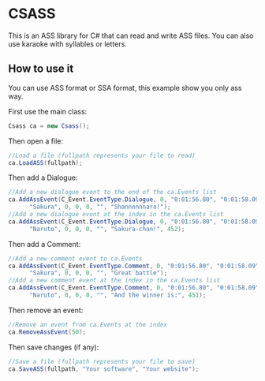 # CSASS

This is an ASS library for C# that can read and write ASS files. You can also use karaoke with syllables or letters.

How to use it
-

You can use ASS format or SSA format, this example show you only ass way.

First use the main class:
```c#
Csass ca = new Csass();
```

Then open a file:
```c#
//Load a file (fullpath represents your file to read)
ca.LoadASS(fullpath);
```

Then add a Dialogue:
```c#
//Add a new dialogue event to the end of the ca.Events list
ca.AddAssEvent(C_Event.EventType.Dialogue, 0, "0:01:56.80", "0:01:58.09", "Default", 
      "Sakura", 0, 0, 0, "", "Shannnnnnaro!");
//Add a new dialogue event at the index in the ca.Events list
ca.AddAssEvent(C_Event.EventType.Dialogue, 0, "0:01:56.80", "0:01:58.09", "Default", 
      "Naruto", 0, 0, 0, "", "Sakura-chan!", 452);
```

Then add a Comment:
```c#
//Add a new comment event to ca.Events
ca.AddAssEvent(C_Event.EventType.Comment, 0, "0:01:56.80", "0:01:58.09", "Default", 
      "Sakura", 0, 0, 0, "", "Great battle");
//Add a new comment event at the index in the ca.Events list
ca.AddAssEvent(C_Event.EventType.Comment, 0, "0:01:56.80", "0:01:58.09", "Default", 
      "Naruto", 0, 0, 0, "", "And the winner is:", 451);
```

Then remove an event:
```c#
//Remove an event from ca.Events at the index
ca.RemoveAssEvent(50);
```

Then save changes (if any):
```c#
//Save a file (fullpath represents your file to save)
ca.SaveASS(fullpath, "Your software", "Your website");
```
